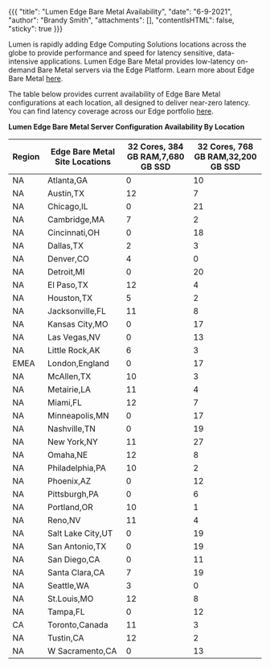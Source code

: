 {{{
  "title": "Lumen Edge Bare Metal Availability",
  "date": "6-9-2021",
  "author": "Brandy Smith",
  "attachments": [],
  "contentIsHTML": false,
  "sticky": true
}}}

Lumen is rapidly adding Edge Computing Solutions locations across the globe to provide performance and speed for latency sensitive, data-intensive applications.
Lumen Edge Bare Metal provides low-latency on-demand Bare Metal servers via the Edge Platform.
Learn more about Edge Bare Metal [here](/edge-computing-solutions/edge-bare-metal/).

The table below provides current availability of Edge Bare Metal configurations at each location, all designed to deliver near-zero latency.
You can find latency coverage across our Edge portfolio [here](https://www.lumen.com/en-us/solutions/edge-computing.html#edge-computing-map).

**Lumen Edge Bare Metal Server Configuration Availability By Location**

**Region**|**Edge Bare Metal Site Locations**|**32 Cores, 384 GB RAM,7,680 GB SSD**|**32 Cores, 768 GB RAM,32,200 GB SSD**
----------|----------------------------------|----------------------------------|------------------------------------------|
NA|Atlanta,GA|0|10
NA|Austin,TX|12|7
NA|Chicago,IL|0|21
NA|Cambridge,MA|7|2
NA|Cincinnati,OH|0|18
NA|Dallas,TX|2|3
NA|Denver,CO|4|0
NA|Detroit,MI|0|20
NA|El Paso,TX|12|4
NA|Houston,TX|5|2
NA|Jacksonville,FL|11|8
NA|Kansas City,MO|0|17
NA|Las Vegas,NV|0|13
NA|Little Rock,AK|6|3
EMEA|London,England|0|17
NA|McAllen,TX|10|3
NA|Metairie,LA|11|4
NA|Miami,FL|12|7
NA|Minneapolis,MN|0|17
NA|Nashville,TN|0|19
NA|New York,NY|11|27
NA|Omaha,NE|12|8
NA|Philadelphia,PA|10|2
NA|Phoenix,AZ|0|12
NA|Pittsburgh,PA|0|6
NA|Portland,OR|10|1
NA|Reno,NV|11|4
NA|Salt Lake City,UT|0|19
NA|San Antonio,TX|0|19
NA|San Diego,CA|0|11
NA|Santa Clara,CA|7|19
NA|Seattle,WA|3|0
NA|St.Louis,MO|12|8
NA|Tampa,FL|0|12
CA|Toronto,Canada|11|3
NA|Tustin,CA|12|2
NA|W Sacramento,CA|0|13
